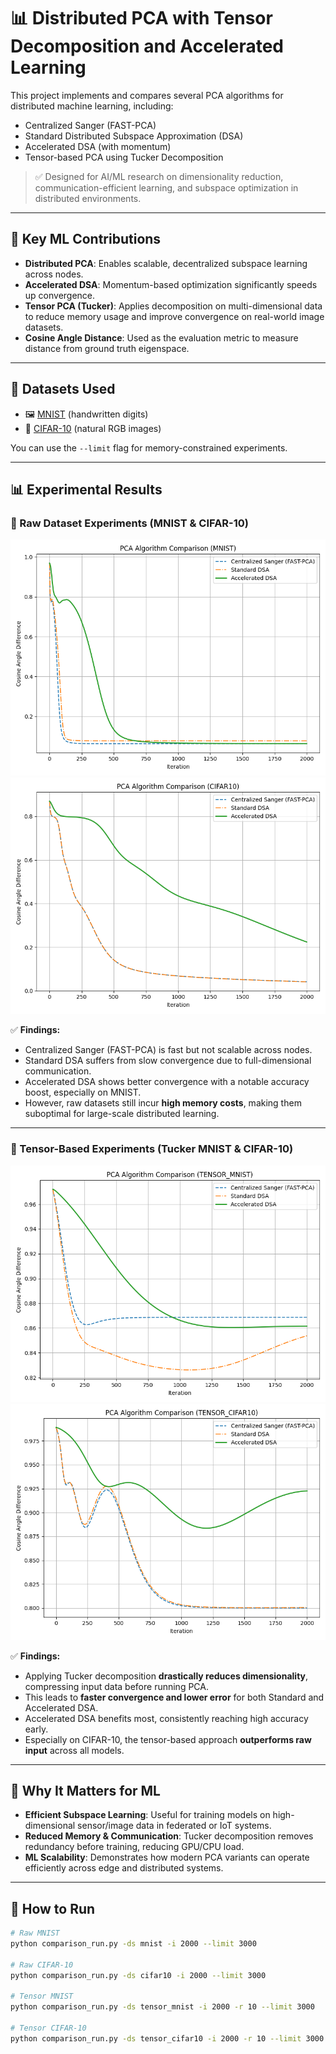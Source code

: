 # 📊 Distributed PCA with Tensor Decomposition and Accelerated Learning

This project implements and compares several PCA algorithms for distributed machine learning, including:
- Centralized Sanger (FAST-PCA)
- Standard Distributed Subspace Approximation (DSA)
- Accelerated DSA (with momentum)
- Tensor-based PCA using Tucker Decomposition

> ✅ Designed for AI/ML research on dimensionality reduction, communication-efficient learning, and subspace optimization in distributed environments.

---

## 🚀 Key ML Contributions

- **Distributed PCA**: Enables scalable, decentralized subspace learning across nodes.
- **Accelerated DSA**: Momentum-based optimization significantly speeds up convergence.
- **Tensor PCA (Tucker)**: Applies decomposition on multi-dimensional data to reduce memory usage and improve convergence on real-world image datasets.
- **Cosine Angle Distance**: Used as the evaluation metric to measure distance from ground truth eigenspace.

---

## 📂 Datasets Used

- 🖼️ [MNIST](http://yann.lecun.com/exdb/mnist/) (handwritten digits)
- 🌈 [CIFAR-10](https://www.cs.toronto.edu/~kriz/cifar.html) (natural RGB images)

You can use the `--limit` flag for memory-constrained experiments.

---

## 📊 Experimental Results

### 🧪 Raw Dataset Experiments (MNIST & CIFAR-10)

![MNIST Raw](results/mnist_core_algorithms_comparison.png)
![CIFAR10 Raw](results/cifar10_core_algorithms_comparison.png)

✅ **Findings:**
- Centralized Sanger (FAST-PCA) is fast but not scalable across nodes.
- Standard DSA suffers from slow convergence due to full-dimensional communication.
- Accelerated DSA shows better convergence with a notable accuracy boost, especially on MNIST.
- However, raw datasets still incur **high memory costs**, making them suboptimal for large-scale distributed learning.

---

### 🔺 Tensor-Based Experiments (Tucker MNIST & CIFAR-10)

![Tensor MNIST](results/tensor_mnist_core_algorithms_comparison.png)
![Tensor CIFAR10](results/tensor_cifar10_core_algorithms_comparison.png)

✅ **Findings:**
- Applying Tucker decomposition **drastically reduces dimensionality**, compressing input data before running PCA.
- This leads to **faster convergence and lower error** for both Standard and Accelerated DSA.
- Accelerated DSA benefits most, consistently reaching high accuracy early.
- Especially on CIFAR-10, the tensor-based approach **outperforms raw input** across all models.

---

## 🧠 Why It Matters for ML

- **Efficient Subspace Learning**: Useful for training models on high-dimensional sensor/image data in federated or IoT systems.
- **Reduced Memory & Communication**: Tucker decomposition removes redundancy before training, reducing GPU/CPU load.
- **ML Scalability**: Demonstrates how modern PCA variants can operate efficiently across edge and distributed systems.

---

## 🧪 How to Run

```bash
# Raw MNIST
python comparison_run.py -ds mnist -i 2000 --limit 3000

# Raw CIFAR-10
python comparison_run.py -ds cifar10 -i 2000 --limit 3000

# Tensor MNIST
python comparison_run.py -ds tensor_mnist -i 2000 -r 10 --limit 3000

# Tensor CIFAR-10
python comparison_run.py -ds tensor_cifar10 -i 2000 -r 10 --limit 3000
